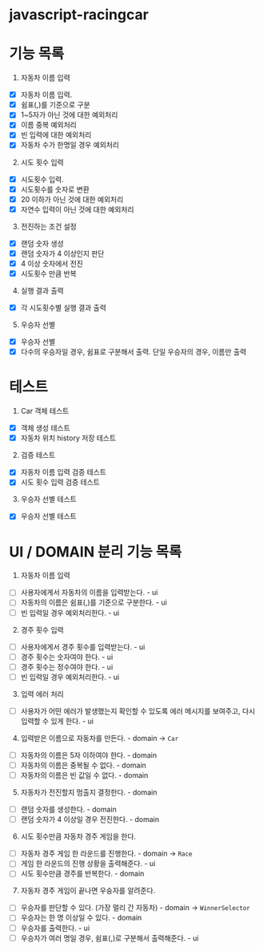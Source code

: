# javascript-racingcar

# 기능 목록

1. 자동차 이름 입력

- [x] 자동차 이름 입력.
- [x] 쉼표(,)를 기준으로 구분
- [x] 1~5자가 아닌 것에 대한 예외처리
- [x] 이름 중복 예외처리
- [x] 빈 입력에 대한 예외처리
- [x] 자동차 수가 한명일 경우 예외처리

2. 시도 횟수 입력

- [x] 시도횟수 입력.
- [x] 시도횟수를 숫자로 변환
- [x] 20 이하가 아닌 것에 대한 예외처리
- [x] 자연수 입력이 아닌 것에 대한 예외처리

3. 전진하는 조건 설정

- [x] 랜덤 숫자 생성
- [x] 랜덤 숫자가 4 이상인지 판단
- [x] 4 이상 숫자에서 전진
- [x] 시도횟수 만큼 반복

4. 실행 결과 출력

- [x] 각 시도횟수별 실행 결과 출력

5. 우승자 선별

- [x] 우승자 선별
- [x] 다수의 우승자일 경우, 쉼표로 구분해서 출력. 단일 우승자의 경우, 이름만 출력

# 테스트

1. Car 객체 테스트

- [x] 객체 생성 테스트
- [x] 자동차 위치 history 저장 테스트

2. 검증 테스트

- [x] 자동차 이름 입력 검증 테스트
- [x] 시도 횟수 입력 검증 테스트

3. 우승자 선별 테스트

- [x] 우승자 선별 테스트

# UI / DOMAIN 분리 기능 목록

1. 자동차 이름 입력

- [ ] 사용자에게서 자동차의 이름을 입력받는다. - ui
- [ ] 자동차의 이름은 쉼표(,)를 기준으로 구분한다. - ui
- [ ] 빈 입력일 경우 예외처리한다. - ui

2. 경주 횟수 입력

- [ ] 사용자에게서 경주 횟수를 입력받는다. - ui
- [ ] 경주 횟수는 숫자여야 한다. - ui
- [ ] 경주 횟수는 정수여야 한다. - ui
- [ ] 빈 입력일 경우 예외처리한다. - ui

3. 입력 에러 처리

- [ ] 사용자가 어떤 에러가 발생했는지 확인할 수 있도록 에러 메시지를 보여주고, 다시 입력할 수 있게 한다. - ui

4. 입력받은 이름으로 자동차를 만든다. - domain -> `Car`

- [ ] 자동차의 이름은 5자 이하여야 한다. - domain
- [ ] 자동차의 이름은 중복될 수 없다. - domain
- [ ] 자동차의 이름은 빈 값일 수 없다. - domain

5. 자동차가 전진할지 멈출지 결정한다. - domain

- [ ] 랜덤 숫자를 생성한다. - domain
- [ ] 랜덤 숫자가 4 이상일 경우 전진한다. - domain

6. 시도 횟수만큼 자동차 경주 게임을 한다.

- [ ] 자동차 경주 게임 한 라운드를 진행한다. - domain -> `Race`
- [ ] 게임 한 라운드의 진행 상황을 출력해준다. - ui
- [ ] 시도 횟수만큼 경주를 반복한다. - domain

7. 자동차 경주 게임이 끝나면 우숭자를 알려준다.

- [ ] 우승자를 판단할 수 있다. (가장 멀리 간 자동차) - domain -> `WinnerSelector`
- [ ] 우승자는 한 명 이상일 수 있다. - domain
- [ ] 우승자를 출력한다. - ui
- [ ] 우승자가 여러 명일 경우, 쉼표(,)로 구분해서 출력해준다. - ui
